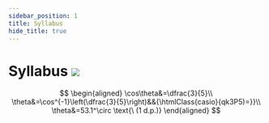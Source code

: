 ```yaml
---
sidebar_position: 1
title: Syllabus
hide_title: true
---
```


# Syllabus [![](/img/open.svg)](https://syllabus.nesa.nsw.edu.au/assets/mathematics_standard/mathematics-standard-stage-6-syllabus-2017.pdf)

$$
\begin{aligned}
\cos\theta&=\dfrac{3}{5}\\
\theta&=\cos^{-1}\left(\dfrac{3}{5}\right)&&{\htmlClass{casio}{qk3P5)=}}\\
\theta&=53.1^\circ \text{\ (1 d.p.)}
\end{aligned}
$$